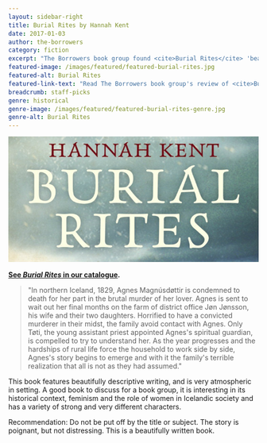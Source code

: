 ```yaml
---
layout: sidebar-right
title: Burial Rites by Hannah Kent
date: 2017-01-03
author: the-borrowers
category: fiction
excerpt: "The Borrowers book group found <cite>Burial Rites</cite> 'beautifully descriptive', and 'poignant'"
featured-image: /images/featured/featured-burial-rites.jpg
featured-alt: Burial Rites
featured-link-text: "Read The Borrowers book group's review of <cite>Burial Rites</cite>, by Hannah Kent."
breadcrumb: staff-picks
genre: historical
genre-image: /images/featured/featured-burial-rites-genre.jpg
genre-alt: Burial Rites
---
```


![Burial Rites](/images/featured/featured-burial-rites.jpg)

**[See <cite>Burial Rites</cite> in our catalogue](https://suffolk.spydus.co.uk/cgi-bin/spydus.exe/ENQ/OPAC/BIBENQ?BRN=1552214).**

> "In northern Iceland, 1829, Agnes Magnúsdøttir is condemned to death for her part in the brutal murder of her lover. Agnes is sent to wait out her final months on the farm of district office Jøn Jønsson, his wife and their two daughters. Horrified to have a convicted murderer in their midst, the family avoid contact with Agnes. Only Tøti, the young assistant priest appointed Agnes's spiritual guardian, is compelled to try to understand her. As the year progresses and the hardships of rural life force the household to work side by side, Agnes's story begins to emerge and with it the family's terrible realization that all is not as they had assumed."

This book features beautifully descriptive writing, and is very atmospheric in setting. A good book to discuss for a book group, it is interesting in its historical context, feminism and the role of women in Icelandic society and has a variety of strong and very different characters.

Recommendation: Do not be put off by the title or subject. The story is poignant, but not distressing. This is a beautifully written book.
